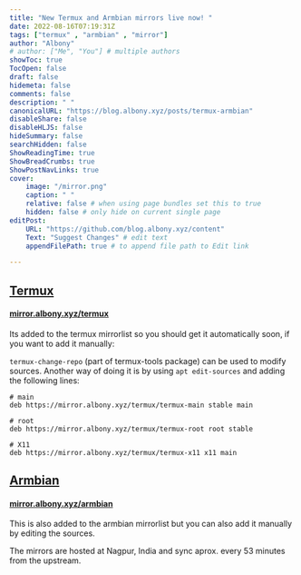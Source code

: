 ```yaml
---
title: "New Termux and Armbian mirrors live now! "
date: 2022-08-16T07:19:31Z
tags: ["termux" , "armbian" , "mirror"]
author: "Albony"
# author: ["Me", "You"] # multiple authors
showToc: true
TocOpen: false
draft: false
hidemeta: false
comments: false
description: " "
canonicalURL: "https://blog.albony.xyz/posts/termux-armbian"
disableShare: false
disableHLJS: false
hideSummary: false
searchHidden: false
ShowReadingTime: true
ShowBreadCrumbs: true
ShowPostNavLinks: true
cover:
    image: "/mirror.png"
    caption: " "
    relative: false # when using page bundles set this to true
    hidden: false # only hide on current single page
editPost:
    URL: "https://github.com/blog.albony.xyz/content"
    Text: "Suggest Changes" # edit text
    appendFilePath: true # to append file path to Edit link

---
```

## [Termux](https://termux.dev/en/)

#### [mirror.albony.xyz/termux](https://mirrror.albony.xyz/termux)

Its added to the termux mirrorlist so you should get it automatically soon, if you want to add it manually: 

`termux-change-repo` (part of termux-tools package) can be used to modify sources. 
Another way of doing it is by using `apt edit-sources` and adding the following lines:

``` 
# main
deb https://mirror.albony.xyz/termux/termux-main stable main

# root
deb https://mirror.albony.xyz/termux/termux-root root stable

# X11
deb https://mirror.albony.xyz/termux/termux-x11 x11 main

```

## [Armbian](https://www.armbian.com/)

#### [mirror.albony.xyz/armbian](https://mirror.albony.xyz/armbian)

This is also added to the armbian mirrorlist but you can also add it manually by editing the sources. 

The mirrors are hosted at Nagpur, India and sync aprox. every 53 minutes from the upstream.


